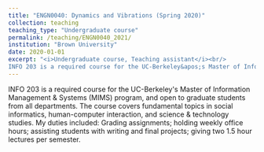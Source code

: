 ```yaml
---
title: "ENGN0040: Dynamics and Vibrations (Spring 2020)"
collection: teaching
teaching_type: "Undergraduate course"
permalink: /teaching/ENGN0040_2021/
institution: "Brown University"
date: 2020-01-01
excerpt: "<i>Undergraduate course, Teaching assistant</i><br/>
INFO 203 is a required course for the UC-Berkeley&apos;s Master of Information Management &amp; Systems (MIMS) program, and open to graduate students from all departments."
---
```


INFO 203 is a required course for the UC-Berkeley&apos;s Master of Information Management &amp; Systems (MIMS) program, and open to graduate students from all departments. The course covers fundamental topics in social informatics, human-computer interaction, and science &amp; technology studies. My duties included: Grading assignments; holding weekly office hours; assisting students with writing and final projects; giving two 1.5 hour lectures per semester.
